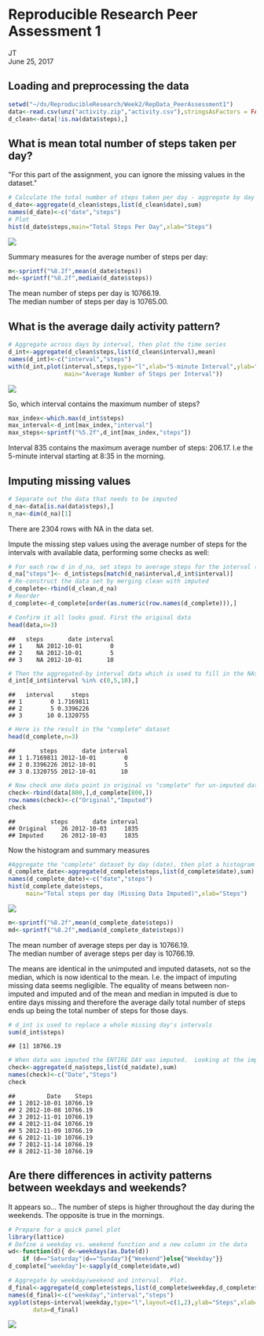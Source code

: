 # Reproducible Research Peer Assessment 1
JT  
June 25, 2017  

## Loading and preprocessing the data


```r
setwd("~/ds/ReproducibleResearch/Week2/RepData_PeerAssessment1")
data<-read.csv(unz("activity.zip","activity.csv"),stringsAsFactors = FALSE)
d_clean<-data[!is.na(data$steps),]
```
## What is mean total number of steps taken per day?
"For this part of the assignment, you can ignore the missing values in the dataset."

```r
# Calculate the total number of steps taken per day - aggregate by day (i.e. date)
d_date<-aggregate(d_clean$steps,list(d_clean$date),sum)
names(d_date)<-c("date","steps")
# Plot
hist(d_date$steps,main="Total Steps Per Day",xlab="Steps")
```

![](PA1_template_files/figure-html/steps_per_day-1.png)<!-- -->

Summary measures for the average number of steps per day:

```r
m<-sprintf("%8.2f",mean(d_date$steps))
md<-sprintf("%8.2f",median(d_date$steps))
```

The mean number of steps per day is 10766.19.  
The median number of steps per day is 10765.00.  

## What is the average daily activity pattern?  


```r
# Aggregate across days by interval, then plot the time series
d_int<-aggregate(d_clean$steps,list(d_clean$interval),mean)
names(d_int)<-c("interval","steps")
with(d_int,plot(interval,steps,type="l",xlab="5-minute Interval",ylab="Steps",
                main="Average Number of Steps per Interval"))
```

![](PA1_template_files/figure-html/average_daily_pattern-1.png)<!-- -->

So, which interval contains the maximum number of steps?

```r
max_index<-which.max(d_int$steps)
max_interval<-d_int[max_index,"interval"]
max_steps<-sprintf("%5.2f",d_int[max_index,"steps"])
```

Interval 835 contains the maximum average number of steps: 206.17. I.e the 5-minute interval starting at 8:35 in the morning.

## Imputing missing values


```r
# Separate out the data that needs to be imputed
d_na<-data[is.na(data$steps),]
n_na<-dim(d_na)[1]
```

There are 2304 rows with NA in the data set.

Impute the missing step values using the average number of steps for the intervals with available data, performing some checks as well:


```r
# For each row d in d_na, set steps to average steps for the interval (stored in d_int)
d_na["steps"]<- d_int$steps[match(d_na$interval,d_int$interval)]
# Re-construct the data set by merging clean with imputed 
d_complete<-rbind(d_clean,d_na)
# Reorder
d_complete<-d_complete[order(as.numeric(row.names(d_complete))),]
```


```r
# Confirm it all looks good. First the original data
head(data,n=3)
```

```
##   steps       date interval
## 1    NA 2012-10-01        0
## 2    NA 2012-10-01        5
## 3    NA 2012-10-01       10
```

```r
# Then the aggregated-by interval data which is used to fill in the NAs
d_int[d_int$interval %in% c(0,5,10),]
```

```
##   interval     steps
## 1        0 1.7169811
## 2        5 0.3396226
## 3       10 0.1320755
```

```r
# Here is the result in the "complete" dataset
head(d_complete,n=3)
```

```
##       steps       date interval
## 1 1.7169811 2012-10-01        0
## 2 0.3396226 2012-10-01        5
## 3 0.1320755 2012-10-01       10
```

```r
# Now check one data point in original vs "complete" for un-imputed data - looks good
check<-rbind(data[800,],d_complete[800,])
row.names(check)<-c("Original","Imputed")
check
```

```
##          steps       date interval
## Original    26 2012-10-03     1835
## Imputed     26 2012-10-03     1835
```

Now the histogram and summary measures

```r
#Aggregate the "complete" dataset by day (date), then plot a histogram
d_complete_date<-aggregate(d_complete$steps,list(d_complete$date),sum)
names(d_complete_date)<-c("date","steps")
hist(d_complete_date$steps,
     main="Total steps per day (Missing Data Imputed)",xlab="Steps")
```

![](PA1_template_files/figure-html/complete_hist-1.png)<!-- -->


```r
m<-sprintf("%8.2f",mean(d_complete_date$steps))
md<-sprintf("%8.2f",median(d_complete_date$steps))
```

The mean number of average steps per day is 10766.19.  
The median number of average steps per day is 10766.19.  

The means are identical in the unimputed and imputed datasets, not so the median, which is now identical to the mean.  I.e. the impact of imputing missing data seems negligible. The equality of means between non-imputed and imputed and of the mean and median in imputed is due to entire days missing and therefore the average daily total number of steps ends up being the total number of steps for those days.



```r
# d_int is used to replace a whole missing day's intervals
sum(d_int$steps)
```

```
## [1] 10766.19
```

```r
# When data was imputed the ENTIRE DAY was imputed.  Looking at the imputed dataset -
check<-aggregate(d_na$steps,list(d_na$date),sum)
names(check)<-c("Date","Steps")
check
```

```
##         Date    Steps
## 1 2012-10-01 10766.19
## 2 2012-10-08 10766.19
## 3 2012-11-01 10766.19
## 4 2012-11-04 10766.19
## 5 2012-11-09 10766.19
## 6 2012-11-10 10766.19
## 7 2012-11-14 10766.19
## 8 2012-11-30 10766.19
```


## Are there differences in activity patterns between weekdays and weekends?

It appears so... The number of steps is higher throughout the day during the weekends.  The opposite is true in the mornings.

```r
# Prepare for a quick panel plot
library(lattice)
# Define a weekday vs. weekend function and a new column in the data
wd<-function(d){ d<-weekdays(as.Date(d))
    if (d=="Saturday"|d=="Sunday"){"Weekend"}else{"Weekday"}}
d_complete["weekday"]<-sapply(d_complete$date,wd)

# Aggregate by weekday/weekend and interval.  Plot.
d_final<-aggregate(d_complete$steps,list(d_complete$weekday,d_complete$interval),mean)
names(d_final)<-c("weekday","interval","steps")
xyplot(steps~interval|weekday,type="l",layout=c(1,2),ylab="Steps",xlab="Interval",
       data=d_final)
```

![](PA1_template_files/figure-html/weekends-1.png)<!-- -->
